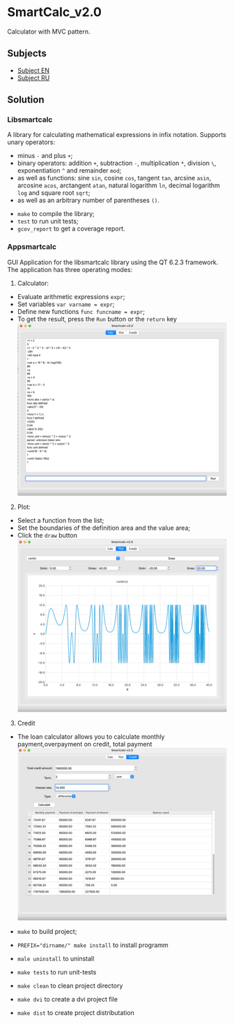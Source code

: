 # SmartCalc_v2.0
Calculator with MVC pattern.

## Subjects

- [Subject EN](./docs/subject_en.md)
- [Subject RU](./docs/subject_ru.md)

## Solution

### Libsmartcalc

A library for calculating mathematical expressions in infix notation.
Supports unary operators:
- minus `-` and plus `+`;
- binary operators: addition `+`, subtraction `-`, multiplication `*`,
  division `\`, exponentiation `^` and remainder `mod`;
- as well as functions: sine `sin`, cosine `cos`, tangent `tan`,
  arcsine `asin`, arcosine `acos`, arctangent `atan`, natural logarithm `ln`,
  decimal logarithm `log` and square root `sqrt`;
- as well as an arbitrary number of parentheses `()`.

* `make` to compile the library;
* `test` to run unit tests;
* `gcov_report` to get a coverage report.

### Appsmartcalc

GUI Application for the libsmartcalc library using the QT 6.2.3 framework.
The application has three operating modes:
1. Calculator:
  - Evaluate arithmetic expressions `expr`;
  - Set variables `var varname = expr`;
  - Define new functions `func funcname = expr`;
  - To get the result, press the `Run` button or the `return` key \
    <img src="./docs/misc/sc_1.png" alt="sc_1" width="700"/>

2. Plot:
  - Select a function from the list;
  - Set the boundaries of the definition area and the value area;
  - Сlick the `draw` button \
    <img src="./docs/misc/sc_2.png" alt="sc_2" width="700"/>

3. Credit
-  The loan calculator allows you to calculate monthly payment,overpayment on credit, total payment 
   <img src="./docs/misc/sc_3.png" alt="sc_3" width="700"/>

- `make` to build project;
- `PREFIX="dirname/" make install` to install programm
- `male uninstall` to uninstall
- `make tests` to run unit-tests
- `make clean` to clean project directory
- `make dvi` to create a dvi project file
- `make dist` to create project distributation
